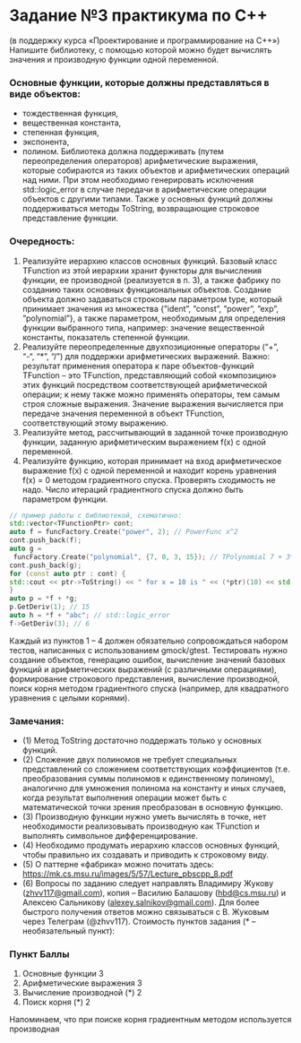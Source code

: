# Задание №3 практикума по С++
(в поддержку курса «Проектирование и программирование на С++»)
Напишите библиотеку, с помощью которой можно будет вычислять значения и производную функции
одной переменной. 
### Основные функции, которые должны представляться в виде объектов:
- тождественная функция,
- вещественная константа,
- степенная функция,
- экспонента,
- полином.
Библиотека должна поддерживать (путем переопределения операторов) арифметические выражения,
которые собираются из таких объектов и арифметических операций над ними. При этом необходимо
генерировать исключения std::logic_error в случае передачи в арифметические операции объектов с
другими типами. Также у основных функций должны поддерживаться методы ToString, возвращающие
строковое представление функции.
### Очередность:
1. Реализуйте иерархию классов основных функций. Базовый класс TFunction из этой иерархии хранит
функторы для вычисления функции, ее производной (реализуется в п. 3), а также фабрику по созданию таких
основных функциональных объектов. Создание объекта должно задаваться строковым параметром type,
который принимает значения из множества {”ident”, ”const”, ”power”, ”exp”, ”polynomial”}, а
также параметром, необходимым для определения функции выбранного типа, например: значение
вещественной константы, показатель степенной функции.
2. Реализуйте переопределенные двухпозиционные операторы (“+”, “-“, “*”, “/”) для поддержки
арифметических выражений.
Важно: результат применения оператора к паре объектов-функций TFunction – это TFunction,
представляющий собой «композицию» этих функций посредством соответствующей арифметической
операции; к нему также можно применять операторы, тем самым строя сложные выражения. Значение
выражения вычисляется при передаче значения переменной в объект TFunction, соответствующий этому
выражению.
3. Реализуйте метод, рассчитывающий в заданной точке производную функции, заданную арифметическим
выражением f(x) с одной переменной.
4. Реализуйте функцию, которая принимает на вход арифметическое выражение f(x) с одной переменной и
находит корень уравнения f(x) = 0 методом градиентного спуска. Проверять сходимость не надо. Число
итераций градиентного спуска должно быть параметром функции.
```cpp
// пример работы с библиотекой, схематично:
std::vector<TFunctionPtr> cont;
auto f = funcFactory.Create("power", 2); // PowerFunc x^2
cont.push_back(f);
auto g =
 funcFactory.Create("polynomial", {7, 0, 3, 15}); // TPolynomial 7 + 3*x^2 + 15*x^3
cont.push_back(g);
for (const auto ptr : cont) {
std::cout << ptr->ToString() << " for x = 10 is " << (*ptr)(10) << std::endl;
}
auto p = *f + *g;
p.GetDeriv(1); // 15
auto h = *f + "abc"; // std::logic_error
f->GetDeriv(3); // 6
```
Каждый из пунктов 1 – 4 должен обязательно сопровождаться набором тестов, написанных с
использованием gmock/gtest. Тестировать нужно создание объектов, генерацию ошибок, вычисление
значений базовых функций и арифметических выражений (с различными операциями), формирование
строкового представления, вычисление производной, поиск корня методом градиентного спуска
(например, для квадратного уравнения с целыми корнями).
### Замечания:
- (1) Метод ToString достаточно поддержать только у основных функций.
- (2) Сложение двух полиномов не требует специальных представлений со сложением соответствующих
коэффициентов (т.е. преобразования суммы полиномов к единственному полиному), аналогично
для умножения полинома на константу и иных случаев, когда результат выполнения операции может
быть с математической точки зрения преобразован в основную функцию.
- (3) Производную функции нужно уметь вычислять в точке, нет необходимости реализовывать
производную как TFunction и выполнять символьное дифференцирование.
- (4) Необходимо продумать иерархию классов основных функций, чтобы правильно их создавать и
приводить к строковому виду.
- (5) О паттерне «фабрика» можно почитать здесь:
https://mk.cs.msu.ru/images/5/57/Lecture_pbscpp_8.pdf
- (6) Вопросы по заданию следует направлять Владимиру Жукову (zhvv117@gmail.com), копия – Василию
Балашову (hbd@cs.msu.ru) и Алексею Сальникову (alexey.salnikov@gmail.com). Для более быстрого
получения ответов можно связываться с В. Жуковым через Телеграм (@zhvv117).
Стоимость пунктов задания (* – необязательный пункт):
### Пункт Баллы
1. Основные функции 3
2. Арифметические выражения 3
3. Вычисление производной (*) 2
4. Поиск корня (*) 2

Напоминаем, что при поиске корня градиентным методом используется производная
